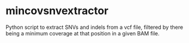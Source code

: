 # mincovsnvextractor

Python script to extract SNVs and indels from a vcf file, filtered by there being a minimum coverage at that position in a given BAM file.
